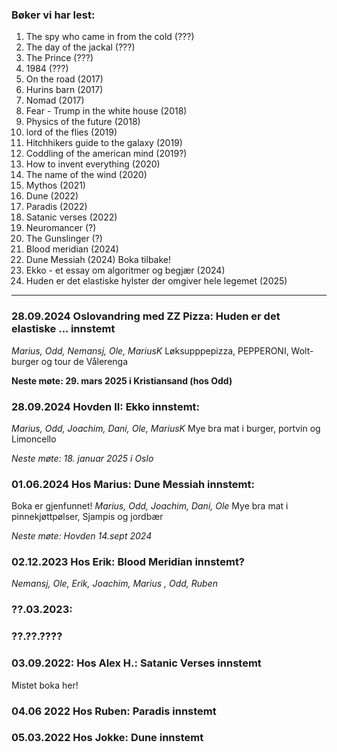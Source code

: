 ### Bøker vi har lest:
1. The spy who came in from the cold (???)
2. The day of the jackal (???)
3. The Prince (???)
4. 1984 (???)
3. On the road (2017)
4. Hurins barn (2017)
5. Nomad (2017)
6. Fear - Trump in the white house (2018)
7. Physics of the future (2018)
8. lord of the flies (2019)
9. Hitchhikers guide to the galaxy (2019)
10. Coddling of the american mind (2019?)
11. How to invent everything (2020)
12. The name of the wind (2020)
13. Mythos (2021)
14. Dune (2022)
15. Paradis (2022)
16. Satanic verses (2022)
17. Neuromancer (?)
18. The Gunslinger (?)
21. Blood meridian (2024)
22. Dune Messiah (2024) Boka tilbake!
23. Ekko - et essay om algoritmer og begjær (2024)
24. Huden er det elastiske hylster der omgiver hele legemet (2025)


---

### 28.09.2024 Oslovandring med ZZ Pizza: Huden er det elastiske ... innstemt
_Marius, Odd, Nemansj, Ole, MariusK_
Løksupppepizza, PEPPERONI, Wolt-burger og tour de Vålerenga

**Neste møte: 29. mars 2025 i Kristiansand (hos Odd)**

### 28.09.2024 Hovden II: Ekko innstemt:
_Marius, Odd, Joachim, Dani, Ole, MariusK_
Mye bra mat i burger, portvin og Limoncello

*Neste møte: 18. januar 2025 i Oslo*

### 01.06.2024 Hos Marius: Dune Messiah innstemt:
Boka er gjenfunnet!
_Marius, Odd, Joachim, Dani, Ole_
Mye bra mat i pinnekjøttpølser, Sjampis og jordbær

*Neste møte: Hovden 14.sept 2024*

### 02.12.2023 Hos Erik: Blood Meridian innstemt?
_Nemansj, Ole, Erik, Joachim, Marius , Odd, Ruben_
### ??.03.2023: 
### ??.??.????
### 03.09.2022: Hos Alex H.: Satanic Verses innstemt
Mistet boka her!
### 04.06 2022 Hos Ruben: Paradis innstemt
### 05.03.2022 Hos Jokke: Dune innstemt
